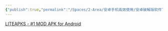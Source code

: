 ```yaml
---
{"publish":true,"permalink":"/Spaces/2-Area/安卓手机高效使用/安卓破解版软件下载.md","created":"2025-07-29T23:04:13.544+08:00","modified":"2025-07-29T23:04:13.549+08:00","published":"2025-07-29T23:04:13.549+08:00","cssclasses":""}
---
```



[LITEAPKS - #1 MOD APK for Android](https://liteapks.com/)
